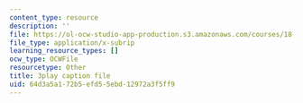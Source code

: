 ```yaml
---
content_type: resource
description: ''
file: https://ol-ocw-studio-app-production.s3.amazonaws.com/courses/18-01sc-single-variable-calculus-fall-2010/64d3a5a172b5efd55ebd12972a3f5ff9_R9a_NHXrBcg.srt
file_type: application/x-subrip
learning_resource_types: []
ocw_type: OCWFile
resourcetype: Other
title: 3play caption file
uid: 64d3a5a1-72b5-efd5-5ebd-12972a3f5ff9
---
```

